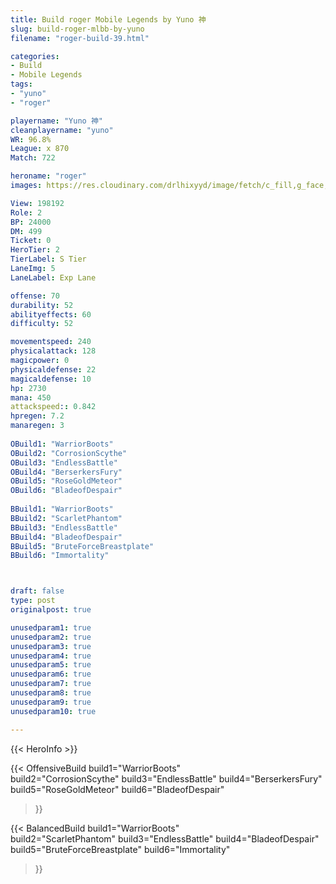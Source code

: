 ```yaml
---
title: Build roger Mobile Legends by Yuno 神
slug: build-roger-mlbb-by-yuno
filename: "roger-build-39.html"

categories: 
- Build 
- Mobile Legends
tags: 
- "yuno"
- "roger"

playername: "Yuno 神"
cleanplayername: "yuno"
WR: 96.8%
League: x 870
Match: 722 

heroname: "roger"
images: https://res.cloudinary.com/drlhixyyd/image/fetch/c_fill,g_face,f_auto/https://cdn2-build.mobagenie.my.id/p/images/banner/full/roger.jpg

View: 198192 
Role: 2 
BP: 24000
DM: 499 
Ticket: 0 
HeroTier: 2 
TierLabel: S Tier 
LaneImg: 5
LaneLabel: Exp Lane

offense: 70 
durability: 52 
abilityeffects: 60 
difficulty: 52 

movementspeed: 240
physicalattack: 128
magicpower: 0
physicaldefense: 22
magicaldefense: 10
hp: 2730
mana: 450
attackspeed:: 0.842
hpregen: 7.2
manaregen: 3
 
OBuild1: "WarriorBoots"  
OBuild2: "CorrosionScythe" 
OBuild3: "EndlessBattle" 
OBuild4: "BerserkersFury" 
OBuild5: "RoseGoldMeteor" 
OBuild6: "BladeofDespair" 
 
BBuild1: "WarriorBoots"  
BBuild2: "ScarletPhantom" 
BBuild3: "EndlessBattle" 
BBuild4: "BladeofDespair" 
BBuild5: "BruteForceBreastplate" 
BBuild6: "Immortality"



draft: false
type: post
originalpost: true

unusedparam1: true
unusedparam2: true
unusedparam3: true
unusedparam4: true
unusedparam5: true
unusedparam6: true
unusedparam7: true
unusedparam8: true
unusedparam9: true
unusedparam10: true

---
```


{{< HeroInfo >}} 

{{< OffensiveBuild 
build1="WarriorBoots"  
build2="CorrosionScythe" 
build3="EndlessBattle" 
build4="BerserkersFury" 
build5="RoseGoldMeteor" 
build6="BladeofDespair" 
 >}} 

{{< BalancedBuild 
build1="WarriorBoots"  
build2="ScarletPhantom" 
build3="EndlessBattle" 
build4="BladeofDespair" 
build5="BruteForceBreastplate" 
build6="Immortality" 
 >}}

